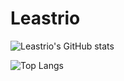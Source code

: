 # Leastrio

![Leastrio's GitHub stats](https://github-readme-stats.vercel.app/api?username=leastrio&show_icons=true&theme=tokyonight&hide_border=true)

![Top Langs](https://github-readme-stats.vercel.app/api/top-langs/?username=leastrio&layout=compact&theme=tokyonight&hide_border=true)

